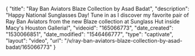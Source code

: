 {
    "title": "Ray Ban Aviators Blaze Collection by Asad Badat",
    "description": "Happy National Sunglasses Day! Tune in as I discover my favorite pair of Ray Ban Aviators from the new Blaze collection at Sunglass Hut inside Macy's Houston Galleria!",
    "videoid": "165066773",
    "date_created": "1530066851",
    "date_modified": "1546466777",
    "type": "captivate",
    "layout": "video",
    "url": "\/v\/ray-ban-aviators-blaze-collection-by-asad-badat\/165066773"
}